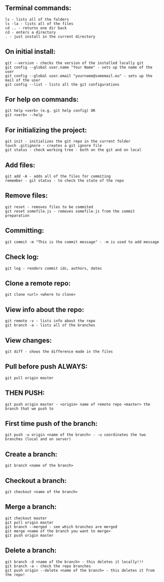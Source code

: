 ## Terminal commands:
	ls - lists all of the folders 
	ls -la - lists all of the files 
	cd .. - returns one dir back 
	cd - enters a directory
	. - just install in the current directory 
	
## On initial install:
	git --version - checks the version of the installed locally git
	git config --global user.name "Your Name" - sets up the name of the user 
	git config --global user.email "yourname@somemail.eu" - sets up the mail of the user
	git config --list - lists all the git configurations
	
## For help on commands:
	git help <verb> (e.g. git help config) OR 
	git <verb> --help 
	
## For initializing the project:
	git init - initializes the git repo in the current folder
	touch .gitignore - creates a git ignore file
	git status - check working tree - both on the git and on local 

## Add files:
	git add -A - adds all of the files for commiting
	remember - git status - to check the state of the repo 
	
## Remove files: 
	git reset - removes files to be commited 
	git reset somefile.js - removes somefile.js from the commit preparation
	
## Committing:
	git commit -m "This is the commit message" - -m is used to add message
	
## Check log:
	git log - renders commit ids, authors, dates
	
## Clone a remote repo:
	git clone <url> <where to clone>

## View info about the repo:
	git remote -v - lists info about the repo
	git branch -a - lists all of the branches

## View changes:
	git diff - shows the difference made in the files
	
## Pull before push ALWAYS:
	git pull origin master
	
## THEN PUSH:
	git push origin master - <origin> name of remote repo <master> the branch that we push to 
	
## First time push of the branch:
	git push -u origin <name of the branch> - -u coordinates the two branches (local and on server)
	
## Create a branch:
	git branch <name of the branch>

## Checkout a branch:
	git checkout <name of the branch>

## Merge a branch:
	git checkout master
	git pull origin master
	git branch --merged - see which branches are merged 
	git merge <name of the branch you want to merge>
	git push origin master 

## Delete a branch:
	git branch -d <name of the branch> - this deletes it locally!!!
	git branch -a - check the repo branches 
	git push origin --delete <name of the branch> - this deletes it from the repo!
